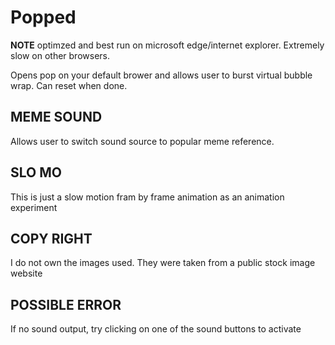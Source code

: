 # Popped
**NOTE** optimzed and best run on microsoft edge/internet explorer. Extremely slow on other browsers.

Opens pop on your default brower and allows user to burst virtual bubble wrap. Can reset when done. 

## MEME SOUND
Allows user to switch sound source to popular meme reference. 

## SLO MO
This is just a slow motion fram by frame animation as an animation experiment

## COPY RIGHT
I do not own the images used. They were taken from a public stock image website

## POSSIBLE ERROR
If no sound output, try clicking on one of the sound buttons to activate

